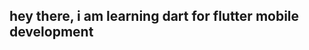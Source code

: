 <html>
  <head>
    
  </head>
  <body>
    <h2><p>hey there, i am learning dart for flutter mobile development</p></h2>
  </body>
</html>
